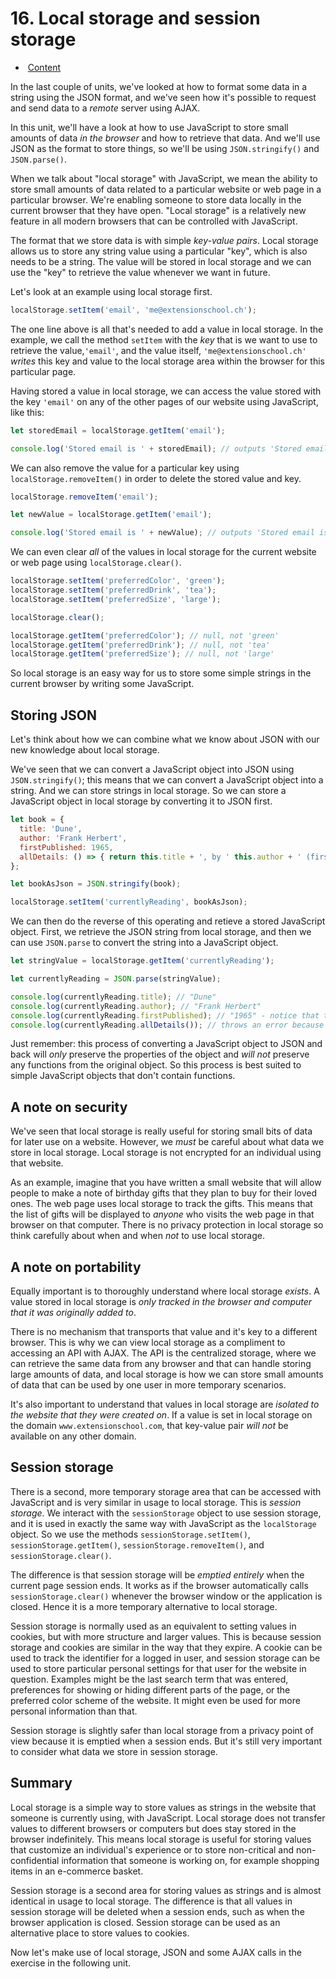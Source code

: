 # 16. Local storage and session storage

- ​              [Content](https://learn.extensionschool.ch/learn/programs/web-application-development-v1/subjects/advanced-javascript-techniques-v1/units/local-storage-and-session-storage-v1#content)            

In the last couple of units, we've looked at how to format some data in a  string using the JSON format, and we've seen how it's possible to  request and send data to a *remote* server using AJAX.

In this unit, we'll have a look at how to use JavaScript to store small amounts of data *in the browser* and how to retrieve that data.  And we'll use JSON as the format to store things, so we'll be using `JSON.stringify()` and  `JSON.parse()`.

When we talk about "local storage" with JavaScript, we mean the  ability to store small amounts of data related to a particular website  or web page in a particular browser.  We're enabling someone to store  data locally in the current browser that they have open.  "Local  storage" is a relatively new feature in all modern browsers that can be  controlled with JavaScript.

The format that we store data is with simple *key-value pairs*.  Local storage allows us to store any string value using a particular  "key", which is also needs to be a string.  The value will be stored in  local storage and we can use the "key" to retrieve the value whenever we want in future.

Let's look at an example using local storage first.

```javascript
localStorage.setItem('email', 'me@extensionschool.ch');
```

The one line above is all that's needed to add a value in local storage.  In the example, we call the method `setItem` with the *key* that is we want to use to retrieve the value,`'email'`, and the value itself, `'me@extensionschool.ch'` *writes* this key and value to the local storage area within the browser for this particular page.

Having stored a value in local storage, we can access the value stored with the key `'email'` on any of the other pages of our website using JavaScript, like this:

```javascript
let storedEmail = localStorage.getItem('email');

console.log('Stored email is ' + storedEmail); // outputs 'Stored email is me@extensionschool.me'
```

We can also remove the value for a particular key using `localStorage.removeItem()` in order to delete the stored value and key.

```javascript
localStorage.removeItem('email');

let newValue = localStorage.getItem('email');

console.log('Stored email is ' + newValue); // outputs 'Stored email is null'
```

We can even clear *all* of the values in local storage for the current website or web page using `localStorage.clear()`.

```javascript
localStorage.setItem('preferredColor', 'green');
localStorage.setItem('preferredDrink', 'tea');
localStorage.setItem('preferredSize', 'large');

localStorage.clear();

localStorage.getItem('preferredColor'); // null, not 'green'
localStorage.getItem('preferredDrink'); // null, not 'tea'
localStorage.getItem('preferredSize'); // null, not 'large'
```

So local storage is an easy way for us to store some simple strings in the current browser by writing some JavaScript.

## Storing JSON

Let's think about how we can combine what we know about JSON with our new knowledge about local storage.

We've seen that we can convert a JavaScript object into JSON using `JSON.stringify()`; this means that we can convert a JavaScript object into a string.  And  we can store strings in local storage.  So we can store a JavaScript  object in local storage by converting it to JSON first.

```javascript
let book = {
  title: 'Dune',
  author: 'Frank Herbert',
  firstPublished: 1965,
  allDetails: () => { return this.title + ', by ' this.author + ' (first published ' + this.firstPublished + ')'
};

let bookAsJson = JSON.stringify(book);

localStorage.setItem('currentlyReading', bookAsJson);
```

We can then do the reverse of this operating and retieve a stored  JavaScript object.  First, we retrieve the JSON string from local  storage, and then we can use `JSON.parse` to convert the string into a JavaScript object.

```javascript
let stringValue = localStorage.getItem('currentlyReading');

let currentlyReading = JSON.parse(stringValue);

console.log(currentlyReading.title); // "Dune"
console.log(currentlyReading.author); // "Frank Herbert"
console.log(currentlyReading.firstPublished); // "1965" - notice that this has been converted to a string, _not_ an integer!
console.log(currentlyReading.allDetails()); // throws an error because functions are not stored in JSON:  'TypeError: book.allDetails is not a function'
```

Just remember: this process of converting a JavaScript object to JSON and back will *only* preserve the properties of the object and *will not* preserve any functions from the original object.  So this process is  best suited to simple JavaScript objects that don't contain functions.

## A note on security

We've seen that local storage is really useful for storing small bits of data for later use on a website.  However, we *must* be careful about what data we store in local storage.  Local storage is not encrypted for an individual using that website.

As an example, imagine that you have written a small website that  will allow people to make a note of birthday gifts that they plan to buy for their loved ones.  The web page uses local storage to track the  gifts.  This means that the list of gifts will be displayed to *anyone* who visits the web page in that browser on that computer.  There is no  privacy protection in local storage so think carefully about when and  when *not* to use local storage.

## A note on portability

Equally important is to thoroughly understand where local storage *exists*.  A value stored in local storage is *only tracked in the browser and computer that it was originally added to*.

There is no mechanism that transports that value and it's key to a  different browser.  This is why we can view local storage as a  compliment to accessing an API with AJAX.  The API is the centralized  storage, where we can retrieve the same data from any browser and that  can handle storing large amounts of data, and local storage is how we  can store small amounts of data that can be used by one user in more  temporary scenarios.

It's also important to understand that values in local storage are *isolated to the website that they were created on*.  If a value is set in local storage on the domain `www.extensionschool.com`, that key-value pair *will not* be available on any other domain.

## Session storage

There is a second, more temporary storage area that can be accessed  with JavaScript and is very similar in usage to local storage.  This is *session storage*.  We interact with the `sessionStorage` object to use session storage, and it is used in exactly the same way with JavaScript as the `localStorage` object. So we use the methods `sessionStorage.setItem()`, `sessionStorage.getItem()`, `sessionStorage.removeItem()`, and `sessionStorage.clear()`.

The difference is that session storage will be *emptied entirely* when the current page session ends.  It works as if the browser automatically calls `sessionStorage.clear()` whenever the browser window or the application is closed.  Hence it is a more temporary alternative to local storage.

Session storage is normally used as an equivalent to setting values  in cookies, but with more structure and larger values.  This is because  session storage and cookies are similar in the way that they expire.  A  cookie can be used to track the identifier for a logged in user, and  session storage can be used to store particular personal settings for  that user for the website in question.  Examples might be the last  search term that was entered, preferences for showing or hiding  different parts of the page, or the preferred color scheme of the  website.  It might even be used for more personal information than that.

Session storage is slightly safer than local storage from a privacy  point of view because it is emptied when a session ends.  But it's still very important to consider what data we store in session storage.  

## Summary

Local storage is a simple way to store values as strings in the  website that someone is currently using, with JavaScript.  Local storage does not transfer values to different browsers or computers but does  stay stored in the browser indefinitely.  This means local storage is  useful for storing values that customize an individual's experience or  to store non-critical and non-confidential information that someone is  working on, for example shopping items in an e-commerce basket.

Session storage is a second area for storing values as strings and is almost identical in usage to local storage.  The difference is that all values in session storage will be deleted when a session ends, such as  when the browser application is closed.  Session storage can be used as  an alternative place to store values to cookies.

Now let's make use of local storage, JSON and some AJAX calls in the exercise in the following unit.